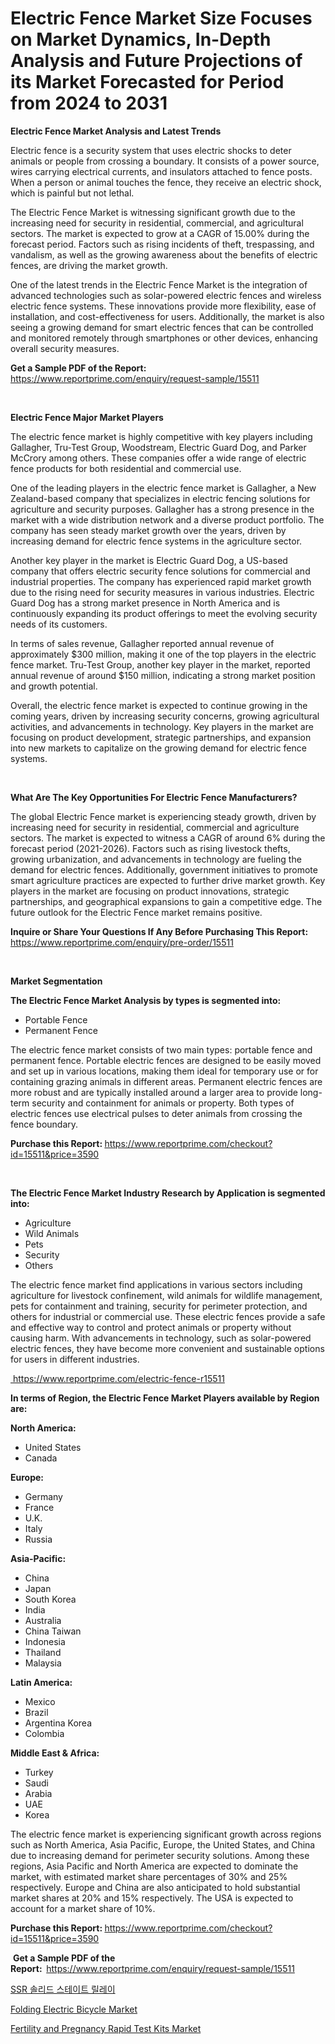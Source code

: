 <p><h1>Electric Fence Market Size Focuses on Market Dynamics, In-Depth Analysis and Future Projections of its Market Forecasted for Period from 2024 to 2031</h1></p><p><strong>Electric Fence Market Analysis and Latest Trends</strong></p>
<p><p>Electric fence is a security system that uses electric shocks to deter animals or people from crossing a boundary. It consists of a power source, wires carrying electrical currents, and insulators attached to fence posts. When a person or animal touches the fence, they receive an electric shock, which is painful but not lethal.</p><p>The Electric Fence Market is witnessing significant growth due to the increasing need for security in residential, commercial, and agricultural sectors. The market is expected to grow at a CAGR of 15.00% during the forecast period. Factors such as rising incidents of theft, trespassing, and vandalism, as well as the growing awareness about the benefits of electric fences, are driving the market growth.</p><p>One of the latest trends in the Electric Fence Market is the integration of advanced technologies such as solar-powered electric fences and wireless electric fence systems. These innovations provide more flexibility, ease of installation, and cost-effectiveness for users. Additionally, the market is also seeing a growing demand for smart electric fences that can be controlled and monitored remotely through smartphones or other devices, enhancing overall security measures.</p></p>
<p><strong>Get a Sample PDF of the Report:&nbsp;</strong> <a href="https://www.reportprime.com/enquiry/request-sample/15511">https://www.reportprime.com/enquiry/request-sample/15511</a></p>
<p>&nbsp;</p>
<p><strong>Electric Fence Major Market Players</strong></p>
<p><p>The electric fence market is highly competitive with key players including Gallagher, Tru-Test Group, Woodstream, Electric Guard Dog, and Parker McCrory among others. These companies offer a wide range of electric fence products for both residential and commercial use.</p><p>One of the leading players in the electric fence market is Gallagher, a New Zealand-based company that specializes in electric fencing solutions for agriculture and security purposes. Gallagher has a strong presence in the market with a wide distribution network and a diverse product portfolio. The company has seen steady market growth over the years, driven by increasing demand for electric fence systems in the agriculture sector.</p><p>Another key player in the market is Electric Guard Dog, a US-based company that offers electric security fence solutions for commercial and industrial properties. The company has experienced rapid market growth due to the rising need for security measures in various industries. Electric Guard Dog has a strong market presence in North America and is continuously expanding its product offerings to meet the evolving security needs of its customers.</p><p>In terms of sales revenue, Gallagher reported annual revenue of approximately $300 million, making it one of the top players in the electric fence market. Tru-Test Group, another key player in the market, reported annual revenue of around $150 million, indicating a strong market position and growth potential.</p><p>Overall, the electric fence market is expected to continue growing in the coming years, driven by increasing security concerns, growing agricultural activities, and advancements in technology. Key players in the market are focusing on product development, strategic partnerships, and expansion into new markets to capitalize on the growing demand for electric fence systems.</p></p>
<p>&nbsp;</p>
<p><strong>What Are The Key Opportunities For Electric Fence Manufacturers?</strong></p>
<p><p>The global Electric Fence market is experiencing steady growth, driven by increasing need for security in residential, commercial and agriculture sectors. The market is expected to witness a CAGR of around 6% during the forecast period (2021-2026). Factors such as rising livestock thefts, growing urbanization, and advancements in technology are fueling the demand for electric fences. Additionally, government initiatives to promote smart agriculture practices are expected to further drive market growth. Key players in the market are focusing on product innovations, strategic partnerships, and geographical expansions to gain a competitive edge. The future outlook for the Electric Fence market remains positive.</p></p>
<p><strong>Inquire or Share Your Questions If Any Before Purchasing This Report:</strong> <a href="https://www.reportprime.com/enquiry/pre-order/15511">https://www.reportprime.com/enquiry/pre-order/15511</a></p>
<p>&nbsp;</p>
<p><strong>Market Segmentation</strong></p>
<p><strong>The Electric Fence Market Analysis by types is segmented into:</strong></p>
<p><ul><li>Portable Fence</li><li>Permanent Fence</li></ul></p>
<p><p>The electric fence market consists of two main types: portable fence and permanent fence. Portable electric fences are designed to be easily moved and set up in various locations, making them ideal for temporary use or for containing grazing animals in different areas. Permanent electric fences are more robust and are typically installed around a larger area to provide long-term security and containment for animals or property. Both types of electric fences use electrical pulses to deter animals from crossing the fence boundary.</p></p>
<p><strong>Purchase this Report:&nbsp;</strong><a href="https://www.reportprime.com/checkout?id=15511&price=3590">https://www.reportprime.com/checkout?id=15511&price=3590</a></p>
<p>&nbsp;</p>
<p><strong>The Electric Fence Market Industry Research by Application is segmented into:</strong></p>
<p><ul><li>Agriculture</li><li>Wild Animals</li><li>Pets</li><li>Security</li><li>Others</li></ul></p>
<p><p>The electric fence market find applications in various sectors including agriculture for livestock confinement, wild animals for wildlife management, pets for containment and training, security for perimeter protection, and others for industrial or commercial use. These electric fences provide a safe and effective way to control and protect animals or property without causing harm. With advancements in technology, such as solar-powered electric fences, they have become more convenient and sustainable options for users in different industries.</p></p>
<p><a href="https://www.reportprime.com/electric-fence-r15511">&nbsp;https://www.reportprime.com/electric-fence-r15511</a></p>
<p><strong>In terms of Region, the Electric Fence Market Players available by Region are:</strong></p>
<p>
    <p> <strong> North America: </strong>
        <ul>
            <li>United States</li>
            <li>Canada</li>
        </ul>
        </p> 
    <p> <strong> Europe: </strong>
        <ul>
            <li>Germany</li>
            <li>France</li>
            <li>U.K.</li>
            <li>Italy</li>
            <li>Russia</li>
        </ul>
        </p> 
    <p> <strong> Asia-Pacific: </strong>
        <ul>
            <li>China</li>
            <li>Japan</li>
            <li>South Korea</li>
            <li>India</li>
            <li>Australia</li>
            <li>China Taiwan</li>
            <li>Indonesia</li>
            <li>Thailand</li>
            <li>Malaysia</li>
        </ul>
        </p> 
    <p> <strong> Latin America: </strong>
        <ul>
            <li>Mexico</li>
            <li>Brazil</li>
            <li>Argentina Korea</li>
            <li>Colombia</li>
        </ul>
        </p> 
    <p> <strong> Middle East & Africa: </strong>
        <ul>
            <li>Turkey</li>
            <li>Saudi</li>
            <li>Arabia</li>
            <li>UAE</li>
            <li>Korea</li>
        </ul>
    </p>
    </p>
<p><p>The electric fence market is experiencing significant growth across regions such as North America, Asia Pacific, Europe, the United States, and China due to increasing demand for perimeter security solutions. Among these regions, Asia Pacific and North America are expected to dominate the market, with estimated market share percentages of 30% and 25% respectively. Europe and China are also anticipated to hold substantial market shares at 20% and 15% respectively. The USA is expected to account for a market share of 10%.</p></p>
<p><strong>Purchase this Report: </strong><a href="https://www.reportprime.com/checkout?id=15511&price=3590">https://www.reportprime.com/checkout?id=15511&price=3590</a></p>
<p>&nbsp;<strong>Get a Sample PDF of the Report:&nbsp;&nbsp;</strong><a href="https://www.reportprime.com/enquiry/request-sample/15511">https://www.reportprime.com/enquiry/request-sample/15511</a></p>
<p><strong></strong></p>
<p><p><a href="https://github.com/wallacBahrtyinger567686/Market-Research-Report-List-2/blob/main/2387429123092.md">SSR 솔리드 스테이트 릴레이</a></p><p><a href="https://github.com/almainyongb/Market-Research-Report-List-1/blob/main/folding-electric-bicycle-market.md">Folding Electric Bicycle Market</a></p><p><a href="https://github.com/claudianurdin/Market-Research-Report-List-1/blob/main/fertility-and-pregnancy-rapid-test-kits-market.md">Fertility and Pregnancy Rapid Test Kits Market</a></p></p>